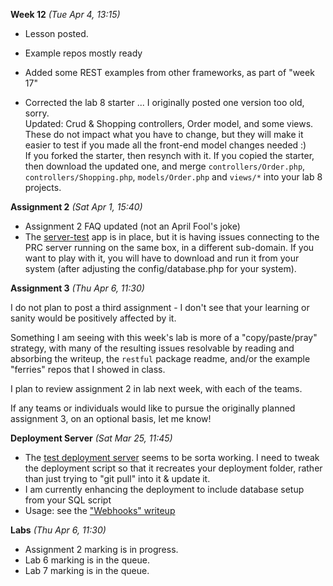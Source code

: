 **Week 12** *(Tue Apr 4, 13:15)*  
- Lesson posted. 
- Example repos mostly ready
- Added some REST examples from other frameworks, as part of "week 17"

- Corrected the lab 8 starter ... I originally posted one version too old, sorry.  
Updated: Crud & Shopping controllers, Order model, and some views.  
These do not impact what you have to change, but they will make it easier
to test if you made all the front-end model changes needed :)  
If you forked the starter, then resynch with it. If you copied the starter,
then download the updated one, and merge `controllers/Order.php`, `controllers/Shopping.php`,
`models/Order.php` and `views/*` into your lab 8 projects.


**Assignment 2** *(Sat Apr 1, 15:40)*
- Assignment 2 FAQ updated (not an April Fool's joke)
- The [server-test](https://github.com/jim-parry/server-test) app is in place, but it is having issues
connecting to the PRC server running on the same box, in a different
sub-domain. If you want to play with it, you will have to download
and run it from your system (after adjusting the config/database.php for your
system).

**Assignment 3** *(Thu Apr 6, 11:30)*  

I do not plan to post a third assignment - I don't see that your learning or
sanity would be positively affected by it.

Something I am seeing with this week's lab is more of a "copy/paste/pray"
strategy, with many of the resulting issues resolvable by reading
and absorbing the writeup, the `restful` package readme, and/or the
example "ferries" repos that I showed in class.

I plan to review assignment 2 in lab next week, with each of the teams.

If any teams or individuals would like to pursue the originally planned
assignment 3, on an optional basis, let me know!

**Deployment Server** *(Sat Mar 25, 11:45)*  
- The [test deployment server](http://deployer.jlparry.com/) seems to be sorta working.
I need to tweak the deployment script so that it recreates your deployment folder,
rather than just trying to "git pull" into it & update it.
- I am currently enhancing the deployment to include database setup from your SQL script
- Usage: see the ["Webhooks" writeup](/display/lesson/webhooks) 

**Labs** *(Thu Apr 6, 11:30)*  
- Assignment 2 marking is in progress.
- Lab 6 marking is in the queue.
- Lab 7 marking is in the queue.
